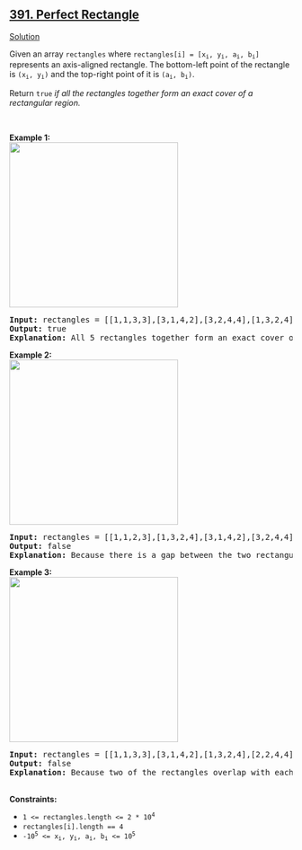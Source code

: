 <h2><a href="https://leetcode.com/problems/perfect-rectangle/">391. Perfect Rectangle</a></h2>
<p>
<a href="./perfect_rectangle.cpp">Solution</a>
</p>
<p>
Given an array <code>rectangles</code> where <code>rectangles[i] = [x<sub>i</sub>, y<sub>i</sub>, a<sub>i</sub>, b<sub>i</sub>]</code> represents an axis-aligned rectangle. The bottom-left point of the rectangle is <code>(x<sub>i</sub>, y<sub>i</sub>)</code> and the top-right point of it is <code>(a<sub>i</sub>, b<sub>i</sub>)</code>.

Return <code>true</code> <i>if all the rectangles together form an exact cover of a rectangular region.</i>

</p>
<br>
<p>
<strong>Example 1:</strong>
<br>
<img src="https://assets.leetcode.com/uploads/2021/03/27/perectrec1-plane.jpg" style="width: 300px; height: 294px;" />
<pre>
<strong>Input:</strong> rectangles = [[1,1,3,3],[3,1,4,2],[3,2,4,4],[1,3,2,4],[2,3,3,4]]
<strong>Output:</strong> true
<strong>Explanation:</strong> All 5 rectangles together form an exact cover of a rectangular region.
</pre>
</p>
<p>
<strong>Example 2:</strong>
<br>
<img src="https://assets.leetcode.com/uploads/2021/03/27/perfectrec2-plane.jpg" style="width: 300px; height: 294px;" />
<pre>
<strong>Input:</strong> rectangles = [[1,1,2,3],[1,3,2,4],[3,1,4,2],[3,2,4,4]]
<strong>Output:</strong> false
<strong>Explanation:</strong> Because there is a gap between the two rectangular regions.
</pre>
</p>
<p>
<strong>Example 3:</strong>
<br>
<img src="https://assets.leetcode.com/uploads/2021/03/27/perfectrec3-plane.jpg" style="width: 300px; height: 294px;" />
<pre>
<strong>Input:</strong> rectangles = [[1,1,3,3],[3,1,4,2],[1,3,2,4],[2,2,4,4]]
<strong>Output:</strong> false
<strong>Explanation:</strong> Because two of the rectangles overlap with each other.
</pre>
</p>
<br>
<strong>Constraints:</strong>
<ul>
<li><code>1 <= rectangles.length <= 2 * 10<sup>4</sup></code></li>
<li><code>rectangles[i].length == 4</code></li>
<li><code>-10<sup>5</sup> <= x<sub>i</sub>, y<sub>i</sub>, a<sub>i</sub>, b<sub>i</sub> <= 10<sup>5</sup></code></li>
</ul>
</p>
